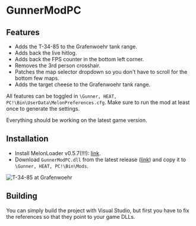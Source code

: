 # GunnerModPC

## Features
- Adds the T-34-85 to the Grafenwoehr tank range.
- Adds back the live hitlog.
- Adds back the FPS counter in the bottom left corner.
- Removes the 3rd person crosshair.
- Patches the map selector dropdown so you don't have to scroll for the bottom few maps.
- Adds the target cheese to the Grafenwoehr tank range.

All features can be toggled in `\Gunner, HEAT, PC!\Bin\UserData\MelonPreferences.cfg`. Make sure to run the mod at least once to generate the settings.

Everything should be working on the latest game version.

## Installation
- Install MelonLoader v0.5.7(!!!): [link](https://github.com/LavaGang/MelonLoader.Installer/blob/master/README.md#how-to-install-re-install-or-update-melonloader).
- Download `GunnerModPC.dll` from the latest release ([link](https://github.com/Andrix44/GunnerModPC/releases/latest)) and copy it to `\Gunner, HEAT, PC!\Bin\Mods`.
  
![T-34-85 at Grafenwoehr](https://github.com/Andrix44/GunnerModPC/assets/13806656/101581ed-2a18-4930-a4d6-4892860a5b99)

## Building
You can simply build the project with Visual Studio, but first you have to fix the references so that they point to your game DLLs.

